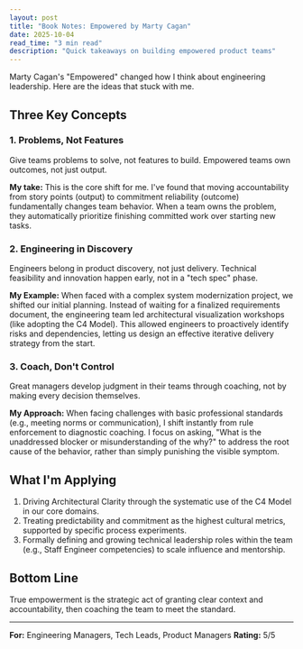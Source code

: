 ```yaml
---
layout: post
title: "Book Notes: Empowered by Marty Cagan"
date: 2025-10-04
read_time: "3 min read"
description: "Quick takeaways on building empowered product teams"
---
```


Marty Cagan's "Empowered" changed how I think about engineering leadership. Here are the ideas that stuck with me.

## Three Key Concepts

### 1. Problems, Not Features
Give teams problems to solve, not features to build. Empowered teams own outcomes, not just output.

**My take:**
This is the core shift for me. I've found that moving accountability from story points (output) to commitment reliability (outcome) fundamentally changes team behavior. When a team owns the problem, they automatically prioritize finishing committed work over starting new tasks.

### 2. Engineering in Discovery
Engineers belong in product discovery, not just delivery. Technical feasibility and innovation happen early, not in a "tech spec" phase.

**My Example:**
When faced with a complex system modernization project, we shifted our initial planning. Instead of waiting for a finalized requirements document, the engineering team led architectural visualization workshops (like adopting the C4 Model). This allowed engineers to proactively identify risks and dependencies, letting us design an effective iterative delivery strategy from the start.

### 3. Coach, Don't Control
Great managers develop judgment in their teams through coaching, not by making every decision themselves.

**My Approach:**
When facing challenges with basic professional standards (e.g., meeting norms or communication), I shift instantly from rule enforcement to diagnostic coaching. I focus on asking, "What is the unaddressed blocker or misunderstanding of the why?" to address the root cause of the behavior, rather than simply punishing the visible symptom.

## What I'm Applying

1. Driving Architectural Clarity through the systematic use of the C4 Model in our core domains.
2. Treating predictability and commitment as the highest cultural metrics, supported by specific process experiments.
3. Formally defining and growing technical leadership roles within the team (e.g., Staff Engineer competencies) to scale influence and mentorship.

## Bottom Line

True empowerment is the strategic act of granting clear context and accountability, then coaching the team to meet the standard.

---

**For:** Engineering Managers, Tech Leads, Product Managers
**Rating:** 5/5

